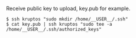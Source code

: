 Receive public key to upload, key.pub for example.

```
$ ssh kruptos "sudo mkdir /home/__USER__/.ssh"
$ cat key.pub | ssh kruptos "sudo tee -a /home/__USER__/.ssh/authorized_keys"
```
